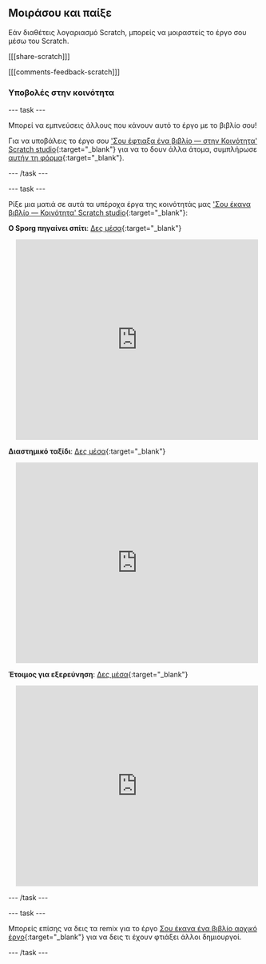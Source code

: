 ## Μοιράσου και παίξε

Εάν διαθέτεις λογαριασμό Scratch, μπορείς να μοιραστείς το έργο σου μέσω του Scratch.

[[[share-scratch]]]

[[[comments-feedback-scratch]]]

### Υποβολές στην κοινότητα

--- task ---

Μπορεί να εμπνεύσεις άλλους που κάνουν αυτό το έργο με το βιβλίο σου!

Για να υποβάλεις το έργο σου ['Σου έφτιαξα ένα βιβλίο — στην Κοινότητα' Scratch studio](https://scratch.mit.edu/studios/29092393){:target="_blank"} για να το δουν άλλα άτομα, συμπλήρωσε [αυτήν τη φόρμα](https://form.raspberrypi.org/f/community-project-submissions){:target="_blank"}.

--- /task ---

--- task ---

Ρίξε μια ματιά σε αυτά τα υπέροχα έργα της κοινότητάς μας ['Σου έκανα βιβλίο — Κοινότητα' Scratch studio](https://scratch.mit.edu/studios/29092393){:target="_blank"}:

**Ο Sporg πηγαίνει σπίτι**: [Δες μέσα](https://scratch.mit.edu/projects/918684060/editor){:target="_blank"}
<div class="scratch-preview" style="margin-left: 15px;">
  <iframe allowtransparency="true" width="485" height="402" src="https://scratch.mit.edu/projects/embed/918684060/?autostart=false" frameborder="0"></iframe>
</div>

**Διαστημικό ταξίδι**: [Δες μέσα](https://scratch.mit.edu/projects/707649190/editor){:target="_blank"}
<div class="scratch-preview" style="margin-left: 15px;">
  <iframe allowtransparency="true" width="485" height="402" src="https://scratch.mit.edu/projects/embed/707649190/?autostart=false" frameborder="0"></iframe>
</div>

**Έτοιμος για εξερεύνηση**: [Δες μέσα](https://scratch.mit.edu/projects/819661547/editor/){:target="_blank"}
<div class="scratch-preview" style="margin-left: 15px;">
  <iframe allowtransparency="true" width="485" height="402" src="https://scratch.mit.edu/projects/embed/819661547/?autostart=false" frameborder="0"></iframe>
</div>

--- /task ---

--- task ---

Μπορείς επίσης να δεις τα remix για το έργο [Σου έκανα ένα βιβλίο αρχικό έργο](https://scratch.mit.edu/projects/582223042/remixes){:target="_blank"} για να δεις τι έχουν φτιάξει άλλοι δημιουργοί.

--- /task ---
